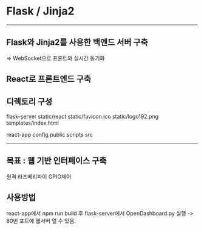 # Flask / Jinja2

---
## Flask와 Jinja2를 사용한 백엔드 서버 구축
=> WebSocket으로 프론트와 실시간 동기화

## React로 프론트엔드 구축

## 디렉토리 구성
flask-server
static/react
static/favicon.ico
static/logo192.png
templates/index.html


react-app
config
public
scripts
src

---
## 목표 : 웹 기반 인터페이스 구축 
원격 라즈베리파이 GPIO제어

## 사용방법 
react-app에서 npm run build 후
flask-server에서 OpenDashboard.py 실행 -> 80번 포트에 웹서버 열 수 있음.